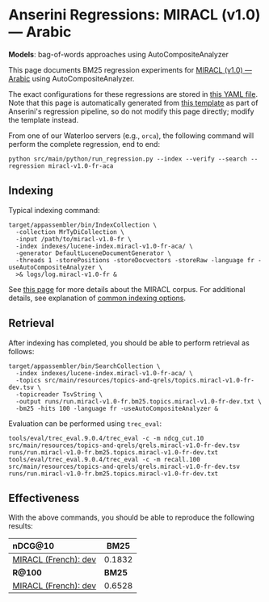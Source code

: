 # Anserini Regressions: MIRACL (v1.0) &mdash; Arabic

**Models**: bag-of-words approaches using AutoCompositeAnalyzer

This page documents BM25 regression experiments for [MIRACL (v1.0) &mdash; Arabic](https://github.com/project-miracl/miracl) using AutoCompositeAnalyzer.

The exact configurations for these regressions are stored in [this YAML file](../src/main/resources/regression/miracl-v1.0-fr-aca.yaml).
Note that this page is automatically generated from [this template](../src/main/resources/docgen/templates/miracl-v1.0-fr-aca.template) as part of Anserini's regression pipeline, so do not modify this page directly; modify the template instead.

From one of our Waterloo servers (e.g., `orca`), the following command will perform the complete regression, end to end:

```
python src/main/python/run_regression.py --index --verify --search --regression miracl-v1.0-fr-aca
```

## Indexing

Typical indexing command:

```
target/appassembler/bin/IndexCollection \
  -collection MrTyDiCollection \
  -input /path/to/miracl-v1.0-fr \
  -index indexes/lucene-index.miracl-v1.0-fr-aca/ \
  -generator DefaultLuceneDocumentGenerator \
  -threads 1 -storePositions -storeDocvectors -storeRaw -language fr -useAutoCompositeAnalyzer \
  >& logs/log.miracl-v1.0-fr &
```

See [this page](https://github.com/project-miracl/miracl) for more details about the MIRACL corpus.
For additional details, see explanation of [common indexing options](common-indexing-options.md).

## Retrieval

After indexing has completed, you should be able to perform retrieval as follows:

```
target/appassembler/bin/SearchCollection \
  -index indexes/lucene-index.miracl-v1.0-fr-aca/ \
  -topics src/main/resources/topics-and-qrels/topics.miracl-v1.0-fr-dev.tsv \
  -topicreader TsvString \
  -output runs/run.miracl-v1.0-fr.bm25.topics.miracl-v1.0-fr-dev.txt \
  -bm25 -hits 100 -language fr -useAutoCompositeAnalyzer &
```

Evaluation can be performed using `trec_eval`:

```
tools/eval/trec_eval.9.0.4/trec_eval -c -m ndcg_cut.10 src/main/resources/topics-and-qrels/qrels.miracl-v1.0-fr-dev.tsv runs/run.miracl-v1.0-fr.bm25.topics.miracl-v1.0-fr-dev.txt
tools/eval/trec_eval.9.0.4/trec_eval -c -m recall.100 src/main/resources/topics-and-qrels/qrels.miracl-v1.0-fr-dev.tsv runs/run.miracl-v1.0-fr.bm25.topics.miracl-v1.0-fr-dev.txt
```

## Effectiveness

With the above commands, you should be able to reproduce the following results:

| **nDCG@10**                                                                                                  | **BM25**  |
|:-------------------------------------------------------------------------------------------------------------|-----------|
| [MIRACL (French): dev](https://github.com/project-miracl/miracl)                                             | 0.1832    |
| **R@100**                                                                                                    | **BM25**  |
| [MIRACL (French): dev](https://github.com/project-miracl/miracl)                                             | 0.6528    |
